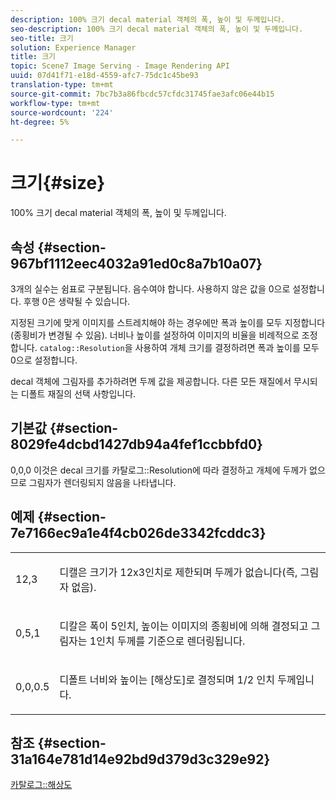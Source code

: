 ```yaml
---
description: 100% 크기 decal material 객체의 폭, 높이 및 두께입니다.
seo-description: 100% 크기 decal material 객체의 폭, 높이 및 두께입니다.
seo-title: 크기
solution: Experience Manager
title: 크기
topic: Scene7 Image Serving - Image Rendering API
uuid: 07d41f71-e18d-4559-afc7-75dc1c45be93
translation-type: tm+mt
source-git-commit: 7bc7b3a86fbcdc57cfdc31745fae3afc06e44b15
workflow-type: tm+mt
source-wordcount: '224'
ht-degree: 5%

---
```



# 크기{#size}

100% 크기 decal material 객체의 폭, 높이 및 두께입니다.

## 속성 {#section-967bf1112eec4032a91ed0c8a7b10a07}

3개의 실수는 쉼표로 구분됩니다. 음수여야 합니다. 사용하지 않은 값을 0으로 설정합니다. 후행 0은 생략될 수 있습니다.

지정된 크기에 맞게 이미지를 스트레치해야 하는 경우에만 폭과 높이를 모두 지정합니다(종횡비가 변경될 수 있음). 너비나 높이를 설정하여 이미지의 비율을 비례적으로 조정합니다. `catalog::Resolution`을 사용하여 개체 크기를 결정하려면 폭과 높이를 모두 0으로 설정합니다.

decal 객체에 그림자를 추가하려면 두께 값을 제공합니다. 다른 모든 재질에서 무시되는 디폴트 재질의 선택 사항입니다.

## 기본값 {#section-8029fe4dcbd1427db94a4fef1ccbbfd0}

0,0,0 이것은 decal 크기를 카탈로그::Resolution에 따라 결정하고 개체에 두께가 없으므로 그림자가 렌더링되지 않음을 나타냅니다.

## 예제 {#section-7e7166ec9a1e4f4cb026de3342fcddc3}

<table id="simpletable_E3503BD975F342C58DDB4C2B56BF0CEE"> 
 <tr class="strow"> 
  <td class="stentry"> <p>12,3 </p></td> 
  <td class="stentry"> <p>디캘은 크기가 12x3인치로 제한되며 두께가 없습니다(즉, 그림자 없음). </p></td> 
 </tr> 
 <tr class="strow"> 
  <td class="stentry"> <p>0,5,1 </p></td> 
  <td class="stentry"> <p>디칼은 폭이 5인치, 높이는 이미지의 종횡비에 의해 결정되고 그림자는 1인치 두께를 기준으로 렌더링됩니다. </p></td> 
 </tr> 
 <tr class="strow"> 
  <td class="stentry"> <p>0,0,0.5 </p></td> 
  <td class="stentry"> <p>디폴트 너비와 높이는 [해상도]로 결정되며 1/2 인치 두께입니다. </p></td> 
 </tr> 
</table>

## 참조 {#section-31a164e781d14e92bd9d379d3c329e92}

[카탈로그::해상도](../../../../../ir-api/material-cat/image-rendering-api-ref/c-ir-material-catalog/c-ir-attributes-reference/r-ir-resolution.md#reference-09fe14e6bfbf4db6b7f4369fffecc806)
